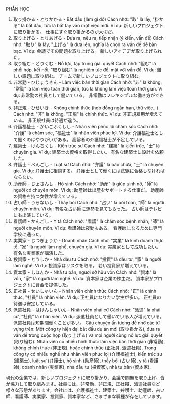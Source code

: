 PHẦN HỌC
1. 取り掛かる - とりかかる - Bắt đầu (làm gì đó)
Cách nhớ: "取" là lấy, "掛かる" là bắt đầu, tức là bắt tay vào một việc mới.
Ví dụ:
新しいプロジェクトに取り掛かる。
仕事にすぐ取り掛かるのが大切だ。
2. 取り上げる - とりあげる - Đưa ra, nêu ra, tiếp nhận (ý kiến, vấn đề)
Cách nhớ: "取り" là lấy, "上げる" là đưa lên, nghĩa là chọn ra vấn đề để bàn bạc.
Ví dụ:
会議でその問題を取り上げる。
新しいアイデアが取り上げられた。
3. 取り組む - とりくむ - Nỗ lực, tập trung giải quyết
Cách nhớ: "組む" là phối hợp, kết nối; "取り組む" là nghiêm túc đối mặt với vấn đề.
Ví dụ:
難しい課題に取り組む。
チームで新しいプロジェクトに取り組む。
4. 非常勤 - ひじょうきん - Làm việc bán thời gian
Cách nhớ: "非" là không, "常勤" là làm việc toàn thời gian, tức là không làm việc toàn thời gian.
Ví dụ:
非常勤の社員として働いている。
非常勤はフレキシブルな働き方ができる。
5. 非正規 - ひせいき - Không chính thức (hợp đồng ngắn hạn, thử việc...)
Cách nhớ: "非" là không, "正規" là chính thức.
Ví dụ:
非正規雇用が増えている。
非正規社員は待遇が違う。
6. 介護福祉士 - かいごふくしし - Nhân viên phúc lợi chăm sóc
Cách nhớ: "介護" là chăm sóc, "福祉士" là nhân viên phúc lợi.
Ví dụ:
介護福祉士として働くのはやりがいがある。
高齢者の介護福祉士が不足している。
7. 建築士 - けんちくし - Kiến trúc sư
Cách nhớ: "建築" là kiến trúc, "士" là chuyên gia.
Ví dụ:
建築士の資格を取得したい。
有名な建築士に設計を依頼した。
8. 弁護士 - べんごし - Luật sư
Cách nhớ: "弁護" là bào chữa, "士" là chuyên gia.
Ví dụ:
弁護士に相談する。
弁護士として働くには試験に合格しなければならない。
9. 助産師 - じょさんし - Hộ sinh
Cách nhớ: "助産" là giúp sinh nở, "師" là người có chuyên môn.
Ví dụ:
助産師は出産をサポートする仕事だ。
助産師の資格を持つ女性が増えている。
10. 占い師 - うらないし - Thầy bói
Cách nhớ: "占い" là bói toán, "師" là người chuyên môn.
Ví dụ:
有名な占い師に運勢を見てもらった。
占い師はテレビにも出演している。
11. 看護師 - かんごし - Y tá
Cách nhớ: "看護" là chăm sóc bệnh nhân, "師" là người chuyên môn.
Ví dụ:
看護師は夜勤もある。
看護師になるために専門学校に通った。
12. 実業家 - じつぎょうか - Doanh nhân
Cách nhớ: "実業" là kinh doanh thực tế, "家" là người làm nghề, chuyên gia.
Ví dụ:
実業家として成功したい。
有名な実業家が講演した。
13. 投資家 - とうしか - Nhà đầu tư
Cách nhớ: "投資" là đầu tư, "家" là người làm nghề.
Ví dụ:
投資家はリスクを取る。
若い投資家が増えている。
14. 資本家 - しほんか - Nhà tư bản, người sở hữu vốn
Cách nhớ: "資本" là vốn, "家" là người làm nghề.
Ví dụ:
資本家は企業の株主だ。
資本家がプロジェクトに資金を提供した。
15. 正社員 - せいしゃいん - Nhân viên chính thức
Cách nhớ: "正" là chính thức, "社員" là nhân viên.
Ví dụ:
正社員になりたい学生が多い。
正社員の待遇は安定している。
16. 派遣社員 - はけんしゃいん - Nhân viên phái cử
Cách nhớ: "派遣" là phái cử, "社員" là nhân viên.
Ví dụ:
派遣社員として働いている人が増えている。
派遣社員は短期間働くことが多い。
Câu chuyện ấn tượng để nhớ các từ vựng trên:
Một công ty hiện đại bắt đầu dự án mới (取り掛かる), đưa ra vấn đề trong cuộc họp (取り上げる) và mọi người cùng nỗ lực giải quyết (取り組む). Nhân viên có nhiều hình thức: làm việc bán thời gian (非常勤), không chính thức (非正規), hoặc chính thức (正社員, 派遣社員). Trong công ty có nhiều nghề như nhân viên phúc lợi (介護福祉士), kiến trúc sư (建築士), luật sư (弁護士), hộ sinh (助産師), thầy bói (占い師), y tá (看護師), doanh nhân (実業家), nhà đầu tư (投資家), nhà tư bản (資本家).

現代の企業では、新しいプロジェクトに取り掛かり、会議で問題を取り上げ、皆が協力して取り組みます。社員には、非常勤、非正規、正社員、派遣社員など様々な形態があります。会社には、介護福祉士、建築士、弁護士、助産師、占い師、看護師、実業家、投資家、資本家など、さまざまな職種が存在しています。


